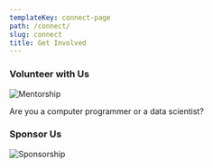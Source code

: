 ```yaml
---
templateKey: connect-page
path: /connect/
slug: connect
title: Get Involved
---
```

### Volunteer with Us

![Mentorship](/img/volunteer.png)

Are you a computer programmer or a data scientist?

### Sponsor Us

![Sponsorship](/img/sponsorship.png)
